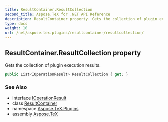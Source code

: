 ```yaml
---
title: ResultContainer.ResultCollection
second_title: Aspose.TeX for .NET API Reference
description: ResultContainer property. Gets the collection of plugin execution results
type: docs
weight: 10
url: /net/aspose.tex.plugins/resultcontainer/resultcollection/
---
```

## ResultContainer.ResultCollection property

Gets the collection of plugin execution results.

```csharp
public List<IOperationResult> ResultCollection { get; }
```

### See Also

* interface [IOperationResult](../../ioperationresult/)
* class [ResultContainer](../)
* namespace [Aspose.TeX.Plugins](../../resultcontainer/)
* assembly [Aspose.TeX](../../../)


